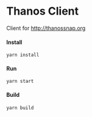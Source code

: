# Thanos Client
Client for http://thanossnap.org

#### Install
`yarn install`

#### Run
`yarn start`

#### Build
`yarn build`
